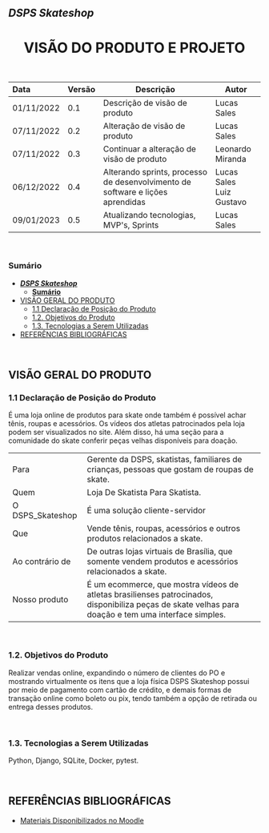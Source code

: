## _**DSPS Skateshop**_

<h1 align="center"><b>VISÃO DO PRODUTO E PROJETO</b></h1>

<br>

| Data       | Versão | Descrição                                                                      | Autor                         |
| :--------- | ------- | -------------------------------------------------------------------------------- | ----------------------------- |
| 01/11/2022 | 0.1     | Descrição de visão de produto                                                 | Lucas Sales                   |
| 07/11/2022 | 0.2     | Alteração de visão de produto                                                 | Lucas Sales                   |
| 07/11/2022 | 0.3     | Continuar a alteração de visão de produto                                     | Leonardo Miranda              |
| 06/12/2022 | 0.4     | Alterando sprints, processo de desenvolvimento de software e lições aprendidas | Lucas Sales<br />Luiz Gustavo |
| 09/01/2023 | 0.5     | Atualizando tecnologias, MVP's, Sprints | Lucas Sales<br />|


<br>

### **Sumário**

- [_**DSPS Skateshop**_](#dsps-skateshop)
  - [**Sumário**](#sumário)
- [VISÃO GERAL DO PRODUTO](#visão-geral-do-produto)
  - [1.1 Declaração de Posição do Produto](#11-declaração-de-posição-do-produto)
  - [1.2. Objetivos do Produto](#12-objetivos-do-produto)
  - [1.3. Tecnologias a Serem Utilizadas](#13-tecnologias-a-serem-utilizadas)
- [REFERÊNCIAS BIBLIOGRÁFICAS](#referências-bibliográficas)

<br>

## VISÃO GERAL DO PRODUTO

### 1.1 Declaração de Posição do Produto

É uma loja online de produtos para skate onde também é possível achar tênis, roupas e acessórios. Os vídeos dos atletas patrocinados pela loja podem ser visualizados no site. Além disso, há uma seção para a comunidade do skate conferir peças velhas disponíveis para doação.

|                  |                                                                                                                                                           |
| :--------------- | --------------------------------------------------------------------------------------------------------------------------------------------------------- |
| Para             | Gerente da DSPS, skatistas, familiares de crianças, pessoas que gostam de roupas de skate.                                                               |
| Quem             | Loja De Skatista Para Skatista.                                                                                                                           |
| O DSPS_Skateshop | É uma solução cliente-servidor                                                                                                                         |
| Que              | Vende tênis, roupas, acessórios e outros produtos relacionados a skate.                                                                                 |
| Ao contrário de | De outras lojas virtuais de Brasília, que somente vendem produtos e acessórios relacionados a skate.                                                    |
| Nosso produto    | É um ecommerce, que mostra vídeos de atletas brasilienses patrocinados, disponibiliza peças de skate velhas para doação e tem uma interface simples. |

<br>

### 1.2. Objetivos do Produto

Realizar vendas online, expandindo o número de clientes do PO e mostrando virtualmente os itens que a loja física DSPS Skateshop possui por meio de pagamento com cartão de crédito, e demais formas de transação online como boleto ou pix, tendo também a opção de retirada ou entrega desses produtos.

<br>

### 1.3. Tecnologias a Serem Utilizadas

Python, Django, SQLite, Docker, pytest.

<br>

## REFERÊNCIAS BIBLIOGRÁFICAS

- [Materiais Disponibilizados no Moodle](https://aprender3.unb.br/login/index.php)
